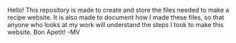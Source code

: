 Hello! This repository is made to create and store the files needed to make a recipe website. 
It is also made to document how I made these files, 
so that anyone who looks at my work will understand the steps I took to make this website.
Bon Apetit! -MV
